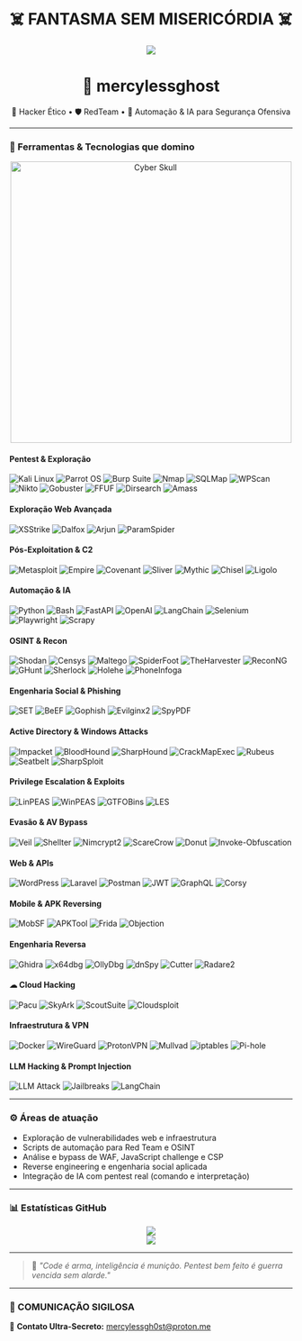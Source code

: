 <h1 align="center">☠️ FANTASMA SEM MISERICÓRDIA ☠️</h1>

<p align="center">
  <img src="https://i.giphy.com/media/v1.Y2lkPTc5MGI3NjExM21oNnM0NzloNDllMDI4cDExMmllcW9jZDluZm1kZDR0YzlhYXU1dyZlcD12MV9pbnRlcm5hbF9naWZfYnlfaWQmY3Q9Zw/3og0ILLVvPp8d64Jd6/giphy.gif">
</p>

<h1 align="center">👾 mercylessghost</h1>

<p align="center">
  🧠 Hacker Ético • 🛡️ RedTeam • 🤖 Automação & IA para Segurança Ofensiva
</p>

---

### 🧰 Ferramentas & Tecnologias que domino

<p align="center">
  <img src="https://media.giphy.com/media/l3vR85PnGsBwu1PFK/giphy.gif" width="500" alt="Cyber Skull" />
</p>

####  Pentest & Exploração
![Kali Linux](https://img.shields.io/badge/Kali_Linux-557C94?style=flat-square&logo=kalilinux)
![Parrot OS](https://img.shields.io/badge/Parrot_OS-1f1f1f?style=flat-square&logo=parrot-security)
![Burp Suite](https://img.shields.io/badge/Burp_Suite-orange?style=flat-square)
![Nmap](https://img.shields.io/badge/Nmap-004688?style=flat-square)
![SQLMap](https://img.shields.io/badge/SQLMap-red?style=flat-square)
![WPScan](https://img.shields.io/badge/WPScan-00598C?style=flat-square)
![Nikto](https://img.shields.io/badge/Nikto-grey?style=flat-square)
![Gobuster](https://img.shields.io/badge/Gobuster-yellow?style=flat-square)
![FFUF](https://img.shields.io/badge/FFUF-cyan?style=flat-square)
![Dirsearch](https://img.shields.io/badge/Dirsearch-blue?style=flat-square)
![Amass](https://img.shields.io/badge/Amass-purple?style=flat-square)

####  Exploração Web Avançada
![XSStrike](https://img.shields.io/badge/XSStrike-red?style=flat-square)
![Dalfox](https://img.shields.io/badge/Dalfox-darkorange?style=flat-square)
![Arjun](https://img.shields.io/badge/Arjun-blueviolet?style=flat-square)
![ParamSpider](https://img.shields.io/badge/ParamSpider-black?style=flat-square)

####  Pós-Exploitation & C2
![Metasploit](https://img.shields.io/badge/Metasploit-black?style=flat-square)
![Empire](https://img.shields.io/badge/Empire-000000?style=flat-square)
![Covenant](https://img.shields.io/badge/Covenant-990000?style=flat-square)
![Sliver](https://img.shields.io/badge/Sliver-303030?style=flat-square)
![Mythic](https://img.shields.io/badge/Mythic-purple?style=flat-square)
![Chisel](https://img.shields.io/badge/Chisel-grey?style=flat-square)
![Ligolo](https://img.shields.io/badge/Ligolo-green?style=flat-square)

####  Automação & IA
![Python](https://img.shields.io/badge/Python-14354C?style=flat-square&logo=python)
![Bash](https://img.shields.io/badge/Bash-121011?style=flat-square&logo=gnu-bash)
![FastAPI](https://img.shields.io/badge/FastAPI-009688?style=flat-square)
![OpenAI](https://img.shields.io/badge/OpenAI-000000?style=flat-square&logo=openai)
![LangChain](https://img.shields.io/badge/LangChain-2A2A2A?style=flat-square)
![Selenium](https://img.shields.io/badge/Selenium-43B02A?style=flat-square&logo=selenium)
![Playwright](https://img.shields.io/badge/Playwright-black?style=flat-square&logo=playwright)
![Scrapy](https://img.shields.io/badge/Scrapy-darkred?style=flat-square)

####  OSINT & Recon
![Shodan](https://img.shields.io/badge/Shodan-red?style=flat-square)
![Censys](https://img.shields.io/badge/Censys-blue?style=flat-square)
![Maltego](https://img.shields.io/badge/Maltego-3B1F94?style=flat-square)
![SpiderFoot](https://img.shields.io/badge/SpiderFoot-darkred?style=flat-square)
![TheHarvester](https://img.shields.io/badge/TheHarvester-007ACC?style=flat-square)
![ReconNG](https://img.shields.io/badge/ReconNG-grey?style=flat-square)
![GHunt](https://img.shields.io/badge/GHunt-black?style=flat-square)
![Sherlock](https://img.shields.io/badge/Sherlock-purple?style=flat-square)
![Holehe](https://img.shields.io/badge/Holehe-darkblue?style=flat-square)
![PhoneInfoga](https://img.shields.io/badge/PhoneInfoga-blue?style=flat-square)

####  Engenharia Social & Phishing
![SET](https://img.shields.io/badge/SET-grey?style=flat-square)
![BeEF](https://img.shields.io/badge/BeEF-red?style=flat-square)
![Gophish](https://img.shields.io/badge/GoPhish-7B3F00?style=flat-square)
![Evilginx2](https://img.shields.io/badge/Evilginx2-000000?style=flat-square)
![SpyPDF](https://img.shields.io/badge/SpyPDF-darkblue?style=flat-square)

####  Active Directory & Windows Attacks
![Impacket](https://img.shields.io/badge/Impacket-black?style=flat-square)
![BloodHound](https://img.shields.io/badge/BloodHound-darkred?style=flat-square)
![SharpHound](https://img.shields.io/badge/SharpHound-grey?style=flat-square)
![CrackMapExec](https://img.shields.io/badge/CME-black?style=flat-square)
![Rubeus](https://img.shields.io/badge/Rubeus-red?style=flat-square)
![Seatbelt](https://img.shields.io/badge/Seatbelt-blue?style=flat-square)
![SharpSploit](https://img.shields.io/badge/SharpSploit-8b0000?style=flat-square)

####  Privilege Escalation & Exploits
![LinPEAS](https://img.shields.io/badge/LinPEAS-yellow?style=flat-square)
![WinPEAS](https://img.shields.io/badge/WinPEAS-green?style=flat-square)
![GTFOBins](https://img.shields.io/badge/GTFOBins-grey?style=flat-square)
![LES](https://img.shields.io/badge/LES-orange?style=flat-square)

####  Evasão & AV Bypass
![Veil](https://img.shields.io/badge/Veil-black?style=flat-square)
![Shellter](https://img.shields.io/badge/Shellter-grey?style=flat-square)
![Nimcrypt2](https://img.shields.io/badge/Nimcrypt2-purple?style=flat-square)
![ScareCrow](https://img.shields.io/badge/ScareCrow-black?style=flat-square)
![Donut](https://img.shields.io/badge/Donut-orange?style=flat-square)
![Invoke-Obfuscation](https://img.shields.io/badge/Invoke--Obfuscation-lightgrey?style=flat-square)

####  Web & APIs
![WordPress](https://img.shields.io/badge/WordPress-21759b?style=flat-square&logo=wordpress)
![Laravel](https://img.shields.io/badge/Laravel-FF2D20?style=flat-square&logo=laravel)
![Postman](https://img.shields.io/badge/Postman-FF6C37?style=flat-square&logo=postman)
![JWT](https://img.shields.io/badge/JWT-000000?style=flat-square&logo=json-web-tokens)
![GraphQL](https://img.shields.io/badge/GraphQL-E10098?style=flat-square&logo=graphql)
![Corsy](https://img.shields.io/badge/Corsy-blue?style=flat-square)

####  Mobile & APK Reversing
![MobSF](https://img.shields.io/badge/MobSF-darkblue?style=flat-square)
![APKTool](https://img.shields.io/badge/APKTool-1C1C1C?style=flat-square)
![Frida](https://img.shields.io/badge/Frida-black?style=flat-square)
![Objection](https://img.shields.io/badge/Objection-purple?style=flat-square)

####  Engenharia Reversa
![Ghidra](https://img.shields.io/badge/Ghidra-darkred?style=flat-square)
![x64dbg](https://img.shields.io/badge/x64dbg-grey?style=flat-square)
![OllyDbg](https://img.shields.io/badge/OllyDbg-darkblue?style=flat-square)
![dnSpy](https://img.shields.io/badge/dnSpy-red?style=flat-square)
![Cutter](https://img.shields.io/badge/Cutter-grey?style=flat-square)
![Radare2](https://img.shields.io/badge/Radare2-black?style=flat-square)

#### ☁ Cloud Hacking
![Pacu](https://img.shields.io/badge/Pacu-000000?style=flat-square)
![SkyArk](https://img.shields.io/badge/SkyArk-blue?style=flat-square)
![ScoutSuite](https://img.shields.io/badge/ScoutSuite-orange?style=flat-square)
![Cloudsploit](https://img.shields.io/badge/Cloudsploit-green?style=flat-square)

####  Infraestrutura & VPN
![Docker](https://img.shields.io/badge/Docker-0db7ed?style=flat-square&logo=docker)
![WireGuard](https://img.shields.io/badge/WireGuard-88171A?style=flat-square)
![ProtonVPN](https://img.shields.io/badge/ProtonVPN-8B89CC?style=flat-square)
![Mullvad](https://img.shields.io/badge/Mullvad-yellow?style=flat-square)
![iptables](https://img.shields.io/badge/IPTables-grey?style=flat-square)
![Pi-hole](https://img.shields.io/badge/Pi--hole-96060C?style=flat-square)

####  LLM Hacking & Prompt Injection
![LLM Attack](https://img.shields.io/badge/Prompt%20Injection-black?style=flat-square)
![Jailbreaks](https://img.shields.io/badge/Jailbreaks-ff00ff?style=flat-square)
![LangChain](https://img.shields.io/badge/LangChain-2A2A2A?style=flat-square)


---

### ⚙️ Áreas de atuação

- Exploração de vulnerabilidades web e infraestrutura
- Scripts de automação para Red Team e OSINT
- Análise e bypass de WAF, JavaScript challenge e CSP
- Reverse engineering e engenharia social aplicada
- Integração de IA com pentest real (comando e interpretação)

---

### 📊 Estatísticas GitHub

<p align="center">
  <img src="https://github-readme-stats.vercel.app/api?username=mercylessghost&show_icons=true&theme=radical" />
  <br/>
  <img src="https://github-readme-streak-stats.herokuapp.com?user=mercylessghost&theme=radical" />
</p>

---

> 💬 *"Code é arma, inteligência é munição. Pentest bem feito é guerra vencida sem alarde."*

---



### 🔗 COMUNICAÇÃO SIGILOSA

📧 **Contato Ultra-Secreto:** [mercylessgh0st@proton.me](mailto:mercylessgh0st@proton.me)

